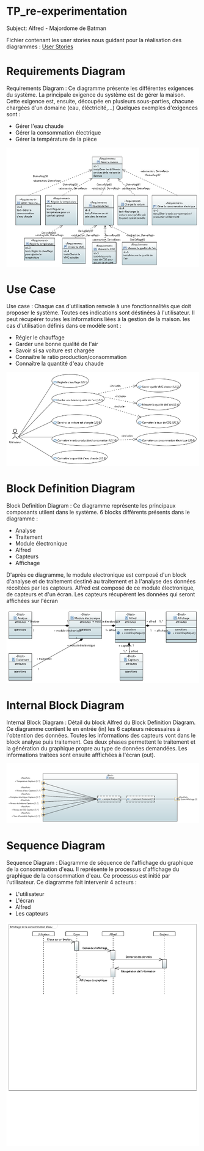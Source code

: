 # TP_re-experimentation
Subject: Alfred - Majordome de Batman

Fichier contenant les user stories nous guidant pour la réalisation des diagrammes : [User Stories](https://github.com/JonathanRochelli/TP_re-experimentation/blob/master/UserStories_MENDEZ_GRILLOT_MASTERICE.xlsx)

# Requirements Diagram
Requirements Diagram : Ce diagramme présente les différentes exigences du système. La principale exigence du système est de gérer la maison. Cette exigence est, ensuite, découpée en plusieurs sous-parties, chacune chargées d'un domaine (eau, éléctricité,...)
Quelques exemples d'exigences sont :
* Gérer l'eau chaude
* Gérer la consommation électrique
* Gérer la température de la pièce

![Alt text](experimentation/RequirementDiagram.PNG?raw=true "Use case")

# Use Case
Use case : Chaque cas d'utilisation renvoie à une fonctionnalités que doit 
proposer le système. Toutes ces indications sont déstinées à l'utilisateur. Il peut récupérer toutes les informations liées à la gestion de la maison.
les cas d'utilisation définis dans ce modèle sont :
* Régler le chauffage
* Garder une bonne qualité de l'air
* Savoir si sa voiture est chargée
* Connaître le ratio production/consommation
* Connaître la quantité d'eau chaude

![Alt text](experimentation/UseCase.PNG?raw=true "Use case")

# Block Definition Diagram
Block Definition Diagram : Ce diagramme représente les principaux composants utilent dans le système. 6 blocks différents présents dans le diagramme :
* Analyse
* Traitement
* Module électronique 
* Alfred
* Capteurs
* Affichage

D'après ce diagramme, le module electronique est composé d'un block d'analyse et de traitement destiné au traitement et à l'analyse des données
récoltées par les capteurs. Alfred est composé de ce module électronique, de capteurs et d'un écran. Les capteurs récupérent les données 
qui seront affichées sur l'écran

![Alt text](experimentation/BlockDefinitionDiagram.PNG?raw=true "BDD")

# Internal Block Diagram
Internal Block Diagram : Détail du block Alfred du Block Definition Diagram. Ce diagramme contient le en entrée (in) les 6 capteurs nécessaires à l'obtention des données.
Toutes les informations des capteurs vont dans le block analyse puis traitement. Ces deux phases permettent le traitement et la génération du graphique propre au type de données demandées.
Les informations traitées sont ensuite afffichées à l'écran (out).

![Alt text](experimentation/InternalBlockDiagram.PNG?raw=true "IBD")

# Sequence Diagram
Sequence Diagram : Diagramme de séquence de l'affichage du graphique de la consommation d'eau. Il représente le processus d'affichage du graphique de la consommation d'eau. Ce processus est initié par l'utilisateur. Ce diagramme fait intervenir 4 acteurs :
* L'utilisateur
* L'écran
* Alfred
* Les capteurs

![Alt text](experimentation/SequenceDiagram.PNG?raw=true "IBD")

